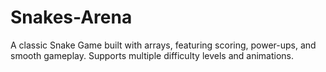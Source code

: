 # Snakes-Arena
A classic Snake Game built with arrays, featuring scoring, power-ups, and smooth gameplay. Supports multiple difficulty levels and animations.
